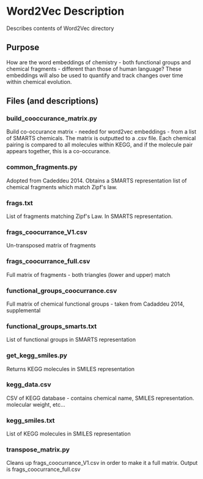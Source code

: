 # Word2Vec Description
Describes contents of Word2Vec directory

## Purpose
How are the word embeddings of chemistry - both functional groups and chemical fragments - different than those of human language?
These embeddings will also be used to quantify and track changes over time within chemical evolution.

## Files (and descriptions)
### build_cooccurance_matrix.py
Build co-occurance matrix - needed for word2vec embeddings - from a list of SMARTS chemicals. The matrix is outputted to a .csv file.
Each chemical pairing is compared to all molecules within KEGG, and if the molecule pair appears together, this is a co-occurance.

### common_fragments.py
Adopted from Cadeddeu 2014. Obtains a SMARTS representation list of chemical fragments which match Zipf's law.

### frags.txt
List of fragments matching Zipf's Law. In SMARTS representation.

### frags_coocurrance_V1.csv
Un-transposed matrix of fragments

### frags_coocurrance_full.csv
Full matrix of fragments - both triangles (lower and upper) match

### functional_groups_coocurrance.csv
Full matrix of chemical functional groups - taken from Cadaddeu 2014, supplemental

### functional_groups_smarts.txt
List of functional groups in SMARTS representation

### get_kegg_smiles.py
Returns KEGG molecules in SMILES representation

### kegg_data.csv
CSV of KEGG database - contains chemical name, SMILES representation. molecular weight, etc...

### kegg_smiles.txt
List of KEGG molecules in SMILES representation

### transpose_matrix.py
Cleans up frags_coocurrance_V1.csv in order to make it a full matrix. Output is frags_coocurrance_full.csv
